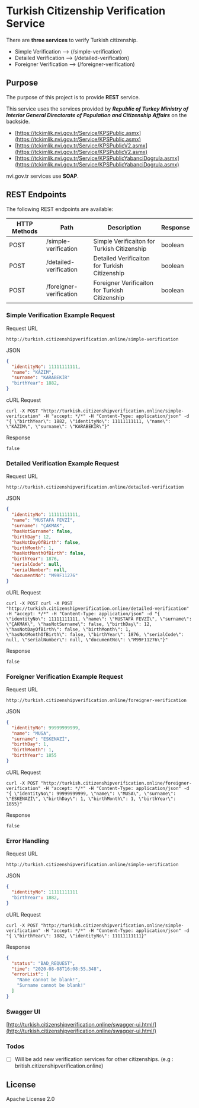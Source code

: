 
# Turkish Citizenship Verification Service

There are **three services** to verify Turkish citizenship.

  - Simple Verification --> (/simple-verification)
  - Detailed Verification --> (/detailed-verification)
  - Foreigner Verification --> (/foreigner-verification)

## Purpose

The purpose of this project is to provide **REST** service.

This service uses the services provided by ***Republic of Turkey Ministry of Interior General Directorate of Population and Citizenship Affairs*** on the backside.

-   [https://tckimlik.nvi.gov.tr/Service/KPSPublic.asmx](https://tckimlik.nvi.gov.tr/Service/KPSPublic.asmx)
-   [https://tckimlik.nvi.gov.tr/Service/KPSPublicV2.asmx](https://tckimlik.nvi.gov.tr/Service/KPSPublicV2.asmx)
-   [https://tckimlik.nvi.gov.tr/Service/KPSPublicYabanciDogrula.asmx](https://tckimlik.nvi.gov.tr/Service/KPSPublicYabanciDogrula.asmx)

nvi.gov.tr services use **SOAP**.

## REST Endpoints
The following REST endpoints are available:

| HTTP Methods | Path                    | Description                                    | Response |
|--------------|-------------------------|------------------------------------------------|----------|
| POST         | /simple-verification    | Simple Verificaiton for Turkish Citizenship    | boolean  |
| POST         | /detailed-verification  | Detailed Verificaiton for Turkish Citizenship  | boolean  |
| POST         | /foreigner-verification | Foreigner Verificaiton for Turkish Citizenship | boolean  |

 ### Simple Verification Example Request

Request URL

```http://turkish.citizenshipverification.online/simple-verification```

JSON

```json
{
  "identityNo": 11111111111,
  "name": "KÂZIM",
  "surname": "KARABEKİR"
  "birthYear": 1882,
}
```

cURL Request

    curl -X POST "http://turkish.citizenshipverification.online/simple-verification" -H "accept: */*" -H "Content-Type: application/json" -d "{ \"birthYear\": 1882, \"identityNo\": 11111111111, \"name\": \"KÂZIM\", \"surname\": \"KARABEKİR\"}"

Response 

```
false
```

 ### Detailed Verification Example Request
 
Request URL

```http://turkish.citizenshipverification.online/detailed-verification```

JSON

```json
{
  "identityNo": 11111111111,
  "name": "MUSTAFA FEVZİ",
  "surname": "ÇAKMAK",
  "hasNotSurname": false,
  "birthDay": 12,
  "hasNotDayOfBirth": false,
  "birthMonth": 1,
  "hasNotMonthOfBirth": false,
  "birthYear": 1876,
  "serialCode": null,
  "serialNumber": null,
  "documentNo": "M99F11276"
}
```

cURL Request

```
curl -X POST curl -X POST "http://turkish.citizenshipverification.online/detailed-verification" -H "accept: */*" -H "Content-Type: application/json" -d "{ \"identityNo\": 11111111111, \"name\": \"MUSTAFA FEVZİ\", \"surname\": \"ÇAKMAK\", \"hasNotSurname\": false, \"birthDay\": 12, \"hasNotDayOfBirth\": false, \"birthMonth\": 1, \"hasNotMonthOfBirth\": false, \"birthYear\": 1876, \"serialCode\": null, \"serialNumber\": null, \"documentNo\": \"M99F11276\"}"
```

Response 

```
false
```

 ### Foreigner Verification Example Request
 
Request URL

```http://turkish.citizenshipverification.online/foreigner-verification```

JSON

```json
{
  "identityNo": 99999999999,
  "name": "MUSA",
  "surname": "ESKENAZİ",
  "birthDay": 1,
  "birthMonth": 1,
  "birthYear": 1855
}
```

cURL Request

```
curl -X POST "http://turkish.citizenshipverification.online/foreigner-verification" -H "accept: */*" -H "Content-Type: application/json" -d "{ \"identityNo\": 99999999999, \"name\": \"MUSA\", \"surname\": \"ESKENAZİ\", \"birthDay\": 1, \"birthMonth\": 1, \"birthYear\": 1855}"
```

Response 

```
false
```
### Error Handling

Request URL

```http://turkish.citizenshipverification.online/simple-verification```

JSON

```json
{
  "identityNo": 11111111111
  "birthYear": 1882,
}
```

cURL Request

```
curl -X POST "http://turkish.citizenshipverification.online/simple-verification" -H "accept: */*" -H "Content-Type: application/json" -d "{ \"birthYear\": 1882, \"identityNo\": 11111111111}"
```

Response 

```json
{
  "status": "BAD_REQUEST",
  "time": "2020-08-08T16:08:55.348",
  "errorList": [
    "Name cannot be blank!",
    "Surname cannot be blank!"
  ]
}
```
### Swagger UI

[http://turkish.citizenshipverification.online/swagger-ui.html/](http://turkish.citizenshipverification.online/swagger-ui.html/)

### Todos

 - [ ] Will be add new verification services for other citizenships. (e.g : british.citizenshipverification.online)

License
----

Apache License 2.0
